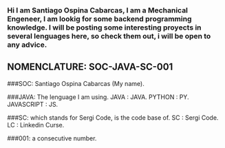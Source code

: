 ### Hi I am Santiago Ospina Cabarcas, I am a Mechanical Engeneer, I am lookig for some backend programming knowledge. I will be posting some interesting proyects in several lenguages here, so check them out, i will be open to any advice.

## NOMENCLATURE: SOC-JAVA-SC-001

###SOC: Santiago Ospina Cabarcas (My name).

###JAVA: The lenguage I am using.
  JAVA : JAVA.
  PYTHON : PY.
  JAVASCRIPT : JS.  

###SC:  which stands for Sergi Code, is the code base of.
  SC : Sergi Code.
  LC : Linkedin Curse.
  
###001: a consecutive number.




<!--
**sospin12/sospin12** is a ✨ _special_ ✨ repository because its `README.md` (this file) appears on your GitHub profile.

Here are some ideas to get you started:

- 🔭 I’m currently working on ...
- 🌱 I’m currently learning ...
- 👯 I’m looking to collaborate on ...
- 🤔 I’m looking for help with ...
- 💬 Ask me about ...
- 📫 How to reach me: ...
- 😄 Pronouns: ...
- ⚡ Fun fact: ...
-->
